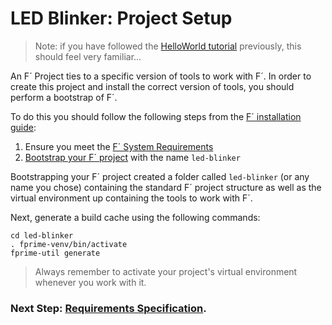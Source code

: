 # LED Blinker: Project Setup

> Note: if you have followed the [HelloWorld tutorial](https://fprime-community.github.io/fprime-tutorial-hello-world/) previously, this should feel very familiar...

An F´ Project ties to a specific version of tools to work with F´. In order to create
this project and install the correct version of tools, you should perform a bootstrap of F´.

To do this you should follow the following steps from the [F´ installation guide](https://nasa.github.io/fprime/INSTALL.html):

1. Ensure you meet the [F´ System Requirements](https://nasa.github.io/fprime/INSTALL.html#requirements)
2. [Bootstrap your F´ project](https://nasa.github.io/fprime/INSTALL.html#creating-a-new-f-project) with the name `led-blinker`

Bootstrapping your F´ project created a folder called `led-blinker` (or any name you chose) containing the standard F´ project structure as well as the virtual environment up containing the tools to work with F´.

Next, generate a build cache using the following commands:

```
cd led-blinker
. fprime-venv/bin/activate
fprime-util generate
```
> Always remember to activate your project's virtual environment whenever you work with it.

### Next Step: [Requirements Specification](./requirements.md).
